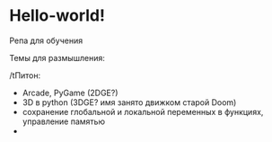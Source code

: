 # Hello-world!
Репа для обучения

Темы для размышления:

/tПитон:
- Arcade, PyGame (2DGE?)
- 3D в python (3DGE? имя занято движком старой Doom)
- сохранение глобальной и локальной переменных в функциях, управление памятью
- 
